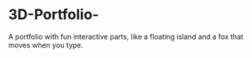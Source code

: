# 3D-Portfolio-
A portfolio with fun interactive parts, like a floating island and a fox that moves when you type.
